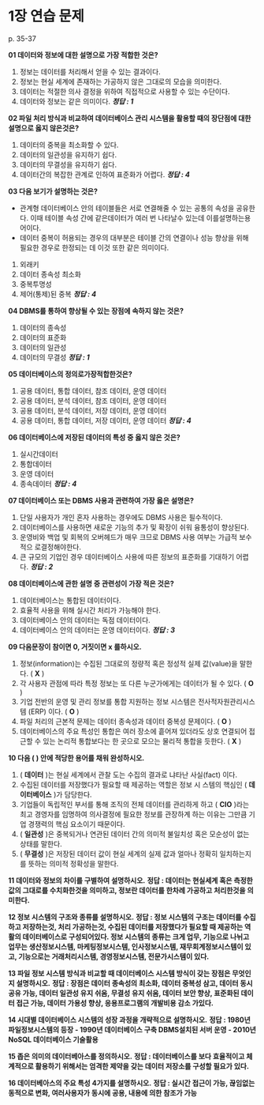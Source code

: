 # 1장 연습 문제

p. 35-37

**01 데이터와 정보에 대한 설명으로 가장 적합한 것은?**

1. 정보는 데이터를 처리해서 얻을 수 있는 결과이다.
2. 정보는 현실 세계에 존재하는 가공하지 않은 그대로의 모습을 의미한다.
3. 데이터는 적절한 의사 결정을 위하여 직접적으로 사용할 수 있는 수단이다.
4. 데이터와 정보는 같은 의미이다.
***정답 : 1***

**02 파일 처리 방식과 비교하여 데이터베이스 관리 시스템을 활용할 때의 장단점에 대한 설명으로 옳지 않은것은?**

1. 데이터의 중복을 최소화할 수 있다.
2. 데이터의 일관성을 유지하기 쉽다.
3. 데이터의 무결성을 유지하기 쉽다.
4. 데이터간의 복잡한 관계로 인하여 표준화가 어렵다.
***정답 : 4***

**03 다음 보기가 설명하는 것은?**

- 관계형 데이터베이스 안의 테이블들은 서로 연결해줄 수 있는 공통의 속성을 공유한다. 이때 테이블 속성 간에 같은데이터가 여러 번 나타날수 있는데 이를설명하는용어이다.
- 데이터 중복이 허용되는 경우의 대부분은 테이블 간의 연결이나 성능 향상을 위해 필요한 경우로 한정되는 데 이것 또한 같은 의미이다.

1. 외래키
2. 데이터 종속성 최소화
3. 중복투명성
4. 제어(통제)된 중복
***정답 : 4***

**04 DBMS를 통하여 향상될 수 있는 장점에 속하지 않는 것은?**
1. 데이터의 종속성
2. 데이터의 표준화
3. 데이터의 일관성
4. 데이터의 무결성
***정답 : 1***

**05 데이터베이스의 정의로가장적합한것은?**

1. 공용 데이터, 통합 데이터, 참조 데이터, 운영 데이터
2. 공용 데이터, 분석 데이터, 참조 데이터, 운영 데이터
3. 공용 데이터, 분석 데이터, 저장 데이터, 운영 데이터
4. 공용 데이터, 통합 데이터, 저장 데이터, 운영 데이터
***정답 : 4***

**06 데이터베이스에 저장된 데이터의 특성 중 옳지 않은 것은?**

1. 실시간데이터
2. 통합데이터
3. 운영 데이터
4. 종속데이터
***정답 : 4***

**07 데이터베이스 또는 DBMS 사용과 관련하여 가장 옳은 설명은?**

1. 단일 사용자가 개인 혼자 사용하는 경우에도 DBMS 사용은 필수적이다.
2. 데이터베이스를 사용하면 새로운 기능의 추가 및 확장이 쉬워 융통성이 향상된다.
3. 운영비와 백업 및 회복의 오버헤드가 매우 크므로 DBMS 사용 여부는 가급적 보수적으 로결정해야한다.
4. 큰 규모의 기업인 경우 데이터베이스 사용에 따른 정보의 표준화를 기대하기 어렵다.
***정답 : 2***

**08 데이터베이스에 관한 설명 중 관련성이 가장 적은 것은?**

1. 데이터베이스는 통합된 데이터이다.
2. 효율적 사용을 위해 실시간 처리가 가능해야 한다.
3. 데이터베이스 안의 데이터는 독점 데이터이다.
4. 데이터베이스 안의 데이터는 운영 데이터이다.
***정답 : 3***

**09 다음문장이 참이면 0, 거짓이면 x 를하시오.**

1. 정보(information)는 수집된 그대로의 정량적 혹은 정성적 실제 값(value)을 말한다. ( **X** )
2. 각 사용자 관점에 따라 특정 정보는 또 다른 누군가에게는 데이터가 될 수 있다. ( **O** )
3. 기업 전반의 운영 및 관리 정보를 통합 지원하는 정보 시스템은 전사적자원관리시스템 (ERP) 이다. ( **O** )
4. 파일 처리의 근본적 문제는 데이터 종속성과 데이터 중복성 문제이다. ( **O** )
5. 데이터베이스의 주요 특성인 통합은 여러 장소에 흩어져 있더라도 상호 연결되어 접근할 수 있는 논리적 통합보다는 한 곳으로 모으는 물리적 통합을 듯한다. ( **X** )

**10 다음 ( ) 안에 적당한 용어를 채워 완성하시오.**

1. ( **데이터** )는 현실 세계에서 관찰 도는 수집의 결과로 냐타난 사실(fact) 이다.
2. 수집된 데이터를 저장했다가 필요할 때 제공하는 역할은 정보 시 스템의 핵심인 ( **데이터베이스** )가 담당한다.
3. 기업들이 독립적인 부서를 통해 조직의 전체 데이터를 관리하게 하고 ( **CIO** )라는 최고 경영자를 임명하여 의사결정에 필요한 정보를 관장하계 하는 이유는 그만큼 기업 경쟁력의 핵심 요소이기 때문이다.
4. ( **일관성** )은 중복되거나 연관된 데이터 간의 의미적 불일치성 혹은 모순성이 없는 상태를 말한다.
5. ( **무결성** )은 저장된 데이터 값이 현실 세계의 실제 값과 얼마나 정확히 일치하는지를 뜻하는 의미적 정확성을 말한다.

**11 데이터와 정보의 차이를 구별하여 설명하시오.**
**정답 : 데이터는 현실세계 혹은 측정한 값의 그대로를 수치화한것을 의미하고, 정보란 데이터를 한차례 가공하고 처리한것을 의미한다.**

**12 정보 시스템의 구조와 종류를 설명하시오.**
**정답 : 정보 시스템의 구조는 데이터를 수집하고 저장하는것, 처리 가공하는것, 수집된 데이터를 저장했다가 필요할 때 제공하는 역활의 데이터베이스로 구성되어있다.
	 정보 시스템의 종류는 크게 업무, 기능으로 나뉘고 업무는 생산정보시스템, 마케팅정보시스템, 인사정보시스템, 재무회계정보시스템이 있고, 기능으로는 거래처리시스템, 경영정보시스템, 전문가시스템이 있다.**

**13 파일 정보 시스템 방식과 비교할 때 데이터베이스 시스템 방식이 갖는 장점은 무엇인지 설명하시오.**
**정답 : 장점은 데이터 종속성의 최소화, 데이터 중복성 삼고, 데이터 동시공유 가능, 데이터 일관성 유지 쉬움, 무결성 유지 쉬움, 데이터 보안 향상, 표준화된 데이터 접근 가능, 데이터 가용성 향상, 응용프로그램의 개발비용 감소 가있다.**

**14 시대별 데이터베이스 시스템의 성장 과정을 개략적으로 설명하시오.**
**정답 : 1980년 파일정보시스템의 등장 - 1990년 데이터베이스 구축 DBMS설치된 서버 운영 - 2010년 NoSQL 데이터베이스 기술활용**

**15 좁은 의미의 데이터베아스를 정의하시오.**
**정답 : 데이터베이스를 보다 효율적이고 체계적으로 활용하기 위해서는 엄격한 제약을 갖는 데이터 저장소를 구성할 필요가 있다.**

**16 데이터베아스의 주요 특성 4가지를 설명하시오.**
**정답 : 실시간 접근이 가능, 끊임없는 동적으로 변화, 여러사용자가 동시에 공용, 내용에 의한 참조가 가능**
